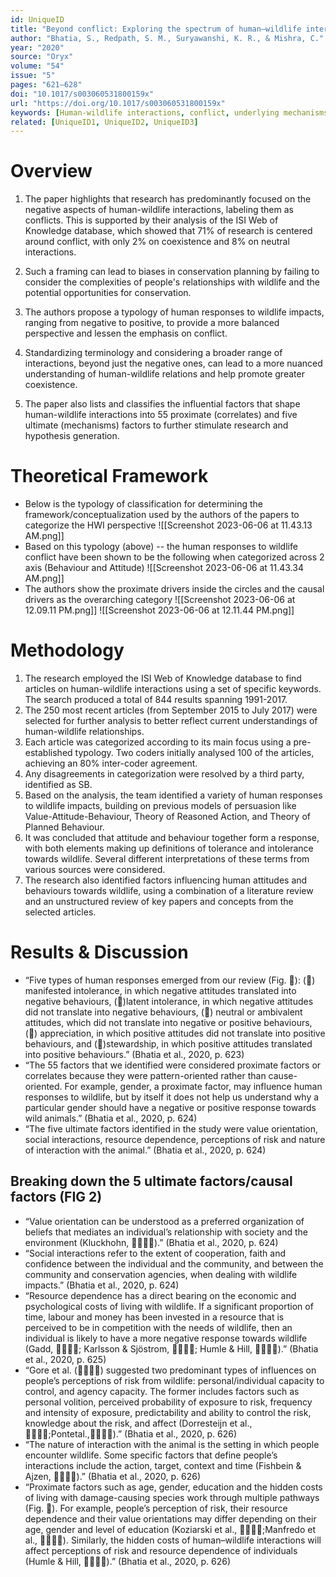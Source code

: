 ```yaml
---
id: UniqueID
title: "Beyond conflict: Exploring the spectrum of human–wildlife interactions and their underlying mechanisms"
author: "Bhatia, S., Redpath, S. M., Suryawanshi, K. R., & Mishra, C."
year: "2020"
source: "Oryx"
volume: "54"
issue: "5"
pages: "621–628"
doi: "10.1017/s003060531800159x"
url: "https://doi.org/10.1017/s003060531800159x"
keywords: [Human-wildlife interactions, conflict, underlying mechanisms]
related: [UniqueID1, UniqueID2, UniqueID3]
---
```



# Overview

1. The paper highlights that research has predominantly focused on the negative aspects of human-wildlife interactions, labeling them as conflicts. This is supported by their analysis of the ISI Web of Knowledge database, which showed that 71% of research is centered around conflict, with only 2% on coexistence and 8% on neutral interactions.

2. Such a framing can lead to biases in conservation planning by failing to consider the complexities of people's relationships with wildlife and the potential opportunities for conservation.

3. The authors propose a typology of human responses to wildlife impacts, ranging from negative to positive, to provide a more balanced perspective and lessen the emphasis on conflict.

4. Standardizing terminology and considering a broader range of interactions, beyond just the negative ones, can lead to a more nuanced understanding of human-wildlife relations and help promote greater coexistence.

5. The paper also lists and classifies the influential factors that shape human-wildlife interactions into 55 proximate (correlates) and five ultimate (mechanisms) factors to further stimulate research and hypothesis generation.

# Theoretical Framework
- Below is the typology of classification for determining the framework/conceptualization used by the authors of the papers to categorize the HWI perspective
![[Screenshot 2023-06-06 at 11.43.13 AM.png]]
- Based on this typology (above) -- the human responses to wildlife conflict have been shown to be the following when categorized across 2 axis (Behaviour and Attitude)
![[Screenshot 2023-06-06 at 11.43.34 AM.png]]
- The authors show the proximate drivers inside the circles and the causal drivers as the overarching category
![[Screenshot 2023-06-06 at 12.09.11 PM.png]]
![[Screenshot 2023-06-06 at 12.11.44 PM.png]]
# Methodology

 1. The research employed the ISI Web of Knowledge database to find articles on human-wildlife interactions using a set of specific keywords. The search produced a total of 844 results spanning 1991-2017.
2. The 250 most recent articles (from September 2015 to July 2017) were selected for further analysis to better reflect current understandings of human-wildlife relationships.
3. Each article was categorized according to its main focus using a pre-established typology. Two coders initially analysed 100 of the articles, achieving an 80% inter-coder agreement.
4. Any disagreements in categorization were resolved by a third party, identified as SB.
5. Based on the analysis, the team identified a variety of human responses to wildlife impacts, building on previous models of persuasion like Value-Attitude-Behaviour, Theory of Reasoned Action, and Theory of Planned Behaviour.
6. It was concluded that attitude and behaviour together form a response, with both elements making up definitions of tolerance and intolerance towards wildlife. Several different interpretations of these terms from various sources were considered.
7. The research also identified factors influencing human attitudes and behaviours towards wildlife, using a combination of a literature review and an unstructured review of key papers and concepts from the selected articles.

# Results & Discussion
- “Five types of human responses emerged from our review (Fig. ): () manifested intolerance, in which negative attitudes translated into negative behaviours, ()latent intolerance, in which negative attitudes did not translate into negative behaviours, () neutral or ambivalent attitudes, which did not translate into negative or positive behaviours, () appreciation, in which positive attitudes did not translate into positive behaviours, and ()stewardship, in which positive attitudes translated into positive behaviours.” (Bhatia et al., 2020, p. 623)
- “The 55 factors that we identified were considered proximate factors or correlates because they were pattern-oriented rather than cause-oriented. For example, gender, a proximate factor, may influence human responses to wildlife, but by itself it does not help us understand why a particular gender should have a negative or positive response towards wild animals.” (Bhatia et al., 2020, p. 624)
- “The five ultimate factors identified in the study were value orientation, social interactions, resource dependence, perceptions of risk and nature of interaction with the animal.” (Bhatia et al., 2020, p. 624)
## Breaking down the 5 ultimate factors/causal factors (FIG 2)
- “Value orientation can be understood as a preferred organization of beliefs that mediates an individual’s relationship with society and the environment (Kluckhohn, ).” (Bhatia et al., 2020, p. 624)
- “Social interactions refer to the extent of cooperation, faith and confidence between the individual and the community, and between the community and conservation agencies, when dealing with wildlife impacts.” (Bhatia et al., 2020, p. 624)
- “Resource dependence has a direct bearing on the economic and psychological costs of living with wildlife. If a significant proportion of time, labour and money has been invested in a resource that is perceived to be in competition with the needs of wildlife, then an individual is likely to have a more negative response towards wildlife (Gadd, ; Karlsson & Sjöstrom, ; Humle & Hill, ).” (Bhatia et al., 2020, p. 625)
- “Gore et al. () suggested two predominant types of influences on people’s perceptions of risk from wildlife: personal/individual capacity to control, and agency capacity. The former includes factors such as personal volition, perceived probability of exposure to risk, frequency and intensity of exposure, predictability and ability to control the risk, knowledge about the risk, and affect (Dorresteijn et al., ;Pontetal.,).” (Bhatia et al., 2020, p. 626)
- “The nature of interaction with the animal is the setting in which people encounter wildlife. Some specific factors that define people’s interactions include the action, target, context and time (Fishbein & Ajzen, ).” (Bhatia et al., 2020, p. 626)
- “Proximate factors such as age, gender, education and the hidden costs of living with damage-causing species work through multiple pathways (Fig. ). For example, people’s perception of risk, their resource dependence and their value orientations may differ depending on their age, gender and level of education (Koziarski et al., ;Manfredo et al., ). Similarly, the hidden costs of human–wildlife interactions will affect perceptions of risk and resource dependence of individuals (Humle & Hill, ).” (Bhatia et al., 2020, p. 626)